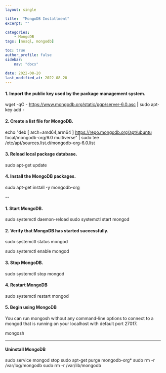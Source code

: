 ```yaml
---
layout: single

title:  "MongoDB Installment"
excerpt: ""

categories: 
    - MongoDB
tags: [nosql, mongodb]

toc: true
author_profile: false
sidebar:
    nav: "docs"

date: 2022-08-20
last_modified_at: 2022-08-20
---
```


#### 1. Import the public key used by the package management system.
wget -qO - https://www.mongodb.org/static/pgp/server-6.0.asc | sudo apt-key add -

#### 2. Create a list file for MongoDB.
echo "deb [ arch=amd64,arm64 ] https://repo.mongodb.org/apt/ubuntu focal/mongodb-org/6.0 multiverse" | sudo tee /etc/apt/sources.list.d/mongodb-org-6.0.list

#### 3. Reload local package database.
sudo apt-get update

#### 4. Install the MongoDB packages.
sudo apt-get install -y mongodb-org

--

#### 1. Start MongoDB.
sudo systemctl daemon-reload
sudo systemctl start mongod

#### 2. Verify that MongoDB has started successfully.
sudo systemctl status mongod

sudo systemctl enable mongod

#### 3. Stop MongoDB.
sudo systemctl stop mongod

#### 4. Restart MongoDB
sudo systemctl restart mongod

#### 5. Begin using MongoDB
You can run mongosh without any command-line options 
to connect to a mongod that is running on your localhost with default port 27017.

mongosh

---

#### Uninstall MongoDB

sudo service mongod stop
sudo apt-get purge mongodb-org*
sudo rm -r /var/log/mongodb
sudo rm -r /var/lib/mongodb


